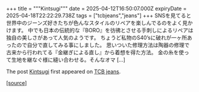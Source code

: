 +++
title = """Kintsugi"""
date = 2025-04-12T16:50:07.000Z
expiryDate = 2025-04-18T22:22:29.738Z
tags = ["tcbjeans","jeans"]
+++
SNSを見てると世界中のジーンズ好きたちが色んなスタイルのリペアを楽しんでるのをよく見かけます。 中でも日本の伝統的な『BORO』を彷彿とさせる手刺しによるリペアは独自の美しさがあって人気のようです。 ちょうど私物のS40’sに破れが一ヶ所あったので自分で直してみる事にしました。 思いついた修理方法は陶器の修理で古来から行われてる『金継ぎによる直し』から着想を得た方法。 金の糸を使って生地を継なぐ様に縫い合わせる。そんなオマ \[…\]

The post [Kintsugi](http://tcbjeans.com/2025/04/13/52008) first appeared on [TCB jeans](http://tcbjeans.com).

[[source]](http://tcbjeans.com/2025/04/13/52008)
